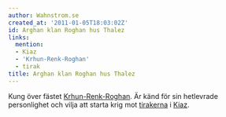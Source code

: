 ```yaml
---
author: Wahnstrom.se
created_at: '2011-01-05T18:03:02Z'
id: Arghan klan Roghan hus Thalez
links:
  mention:
  - Kiaz
  - 'Krhun-Renk-Roghan'
  - tirak
title: Arghan klan Roghan hus Thalez
---
```


Kung över fästet [Krhun-Renk-Roghan]. Är känd för sin hetlevrade personlighet och vilja att starta
krig mot [tirakerna] i [Kiaz].

  [Krhun-Renk-Roghan]: Krhun-Renk-Roghan
  [tirakerna]: tirak
  [Kiaz]: Kiaz